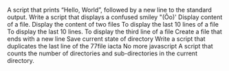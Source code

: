 A script that prints “Hello, World”, followed by a new line to the standard output.
Write a script that displays a confused smiley "(Ôo)'
Display content of a file.
Display the content of two files
To display the last 10 lines of a file
To display the last 10 lines.
To display the third line of a file
Create a file that ends with a new line
Save current state of directory
Write a script that duplicates the last line of the 77file iacta
No more javascript
A script that counts the number of directories and sub-directories in the current directory.
